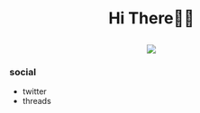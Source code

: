 <h1 align="center">Hi There👋🏻</h1>
<h2 align="center">
  <img align="center" src="https://i.ibb.co/dDsVYpk/profile.png" />
</h2>

<h3>social</h3>
<ul>
  <li>twitter</li>
  <li>threads</li>
</ul>
